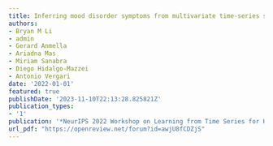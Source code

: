 ```yaml
---
title: Inferring mood disorder symptoms from multivariate time-series sensory data
authors:
- Bryan M Li
- admin
- Gerard Anmella
- Ariadna Mas
- Miriam Sanabra
- Diego Hidalgo-Mazzei
- Antonio Vergari
date: '2022-01-01'
featured: true
publishDate: '2023-11-10T22:13:28.825821Z'
publication_types:
- '1'
publication: '*NeurIPS 2022 Workshop on Learning from Time Series for Health*'
url_pdf: "https://openreview.net/forum?id=awjU8fCDZjS"
---
```

